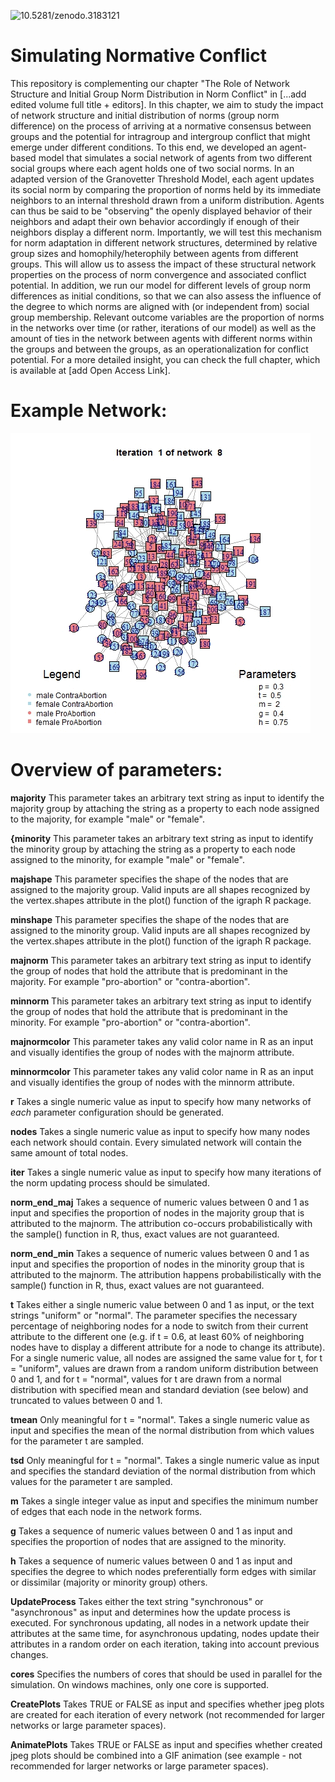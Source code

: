![10.5281/zenodo.3183121](https://zenodo.org/badge/DOI/10.5281/zenodo.3183121.svg)

# Simulating Normative Conflict

This repository is complementing our chapter "The Role of Network Structure and Initial Group Norm Distribution in Norm Conflict" in [...add edited volume full title + editors]. In this chapter, we aim to study the impact of network structure and initial distribution of norms (group norm difference) on the process of arriving at a normative consensus between groups and the potential for intragroup and intergroup conflict that might emerge under different conditions. To this end, we developed an agent-based model that simulates a social network of agents from two different social groups where each agent holds one of two social norms. In an adapted version of the Granovetter Threshold Model, each agent updates its social norm by comparing the proportion of norms held by its immediate neighbors to an internal threshold drawn from a uniform distribution. Agents can thus be said to be "observing" the openly displayed behavior of their neighbors and adapt their own behavior accordingly if enough of their neighbors display a different norm. Importantly, we will test this mechanism for norm adaptation in different network structures, determined by relative group sizes and homophily/heterophily between agents from different groups. This will allow us to assess the impact of these structural network properties on the process of norm convergence and associated conflict potential. In addition, we run our model for different levels of group norm differences as initial conditions, so that we can also assess the influence of the degree to which norms are aligned with (or independent from) social group membership. Relevant outcome variables are the proportion of norms in the networks over time (or rather, iterations of our model) as well as the amount of ties in the network between agents with different norms within the groups and between the groups, as an operationalization for conflict potential. For a more detailed insight, you can check the full chapter, which is available at [add Open Access Link].

# Example Network:

![](ExampleNetwork.gif)

# Overview of parameters:

**majority** This parameter takes an arbitrary text string as input to identify the majority group by attaching the string as a property to each node assigned to the majority, for example "male" or "female".

**{minority** This parameter takes an arbitrary text string as input to identify the minority group by attaching the string as a property to each node assigned to the minority, for example "male" or "female".

**majshape** This parameter specifies the shape of the nodes that are assigned to the majority group. Valid inputs are all shapes recognized by the vertex.shapes attribute in the plot() function of the igraph R package.

**minshape** This parameter specifies the shape of the nodes that are assigned to the minority group. Valid inputs are all shapes recognized by the vertex.shapes attribute in the plot() function of the igraph R package.

**majnorm** This parameter takes an arbitrary text string as input to identify the group of nodes that hold the attribute that is predominant in the majority. For example "pro-abortion" or "contra-abortion".

**minnorm** This parameter takes an arbitrary text string as input to identify the group of nodes that hold the attribute that is predominant in the minority. For example "pro-abortion" or "contra-abortion".

**majnormcolor** This parameter takes any valid color name in R as an input and visually identifies the group of nodes with the majnorm attribute.

**minnormcolor** This parameter takes any valid color name in R as an input and visually identifies the group of nodes with the minnorm attribute.

**r** Takes a single numeric value as input to specify how many networks of $each$ parameter configuration should be generated.

**nodes** Takes a single numeric value as input to specify how many nodes each network should contain. Every simulated network will contain the same amount of total nodes.

**iter** Takes a single numeric value as input to specify how many iterations of the norm updating process should be simulated.

**norm_end_maj** Takes a sequence of numeric values between 0 and 1 as input and specifies the proportion of nodes in the majority group that is attributed to the majnorm. The attribution co-occurs probabilistically with the sample() function in R, thus, exact values are not guaranteed.

**norm_end_min** Takes a sequence of numeric values between 0 and 1 as input and specifies the proportion of nodes in the minority group that is attributed to the majnorm. The attribution happens probabilistically with the sample() function in R, thus, exact values are not guaranteed.

**t** Takes either a single numeric value between 0 and 1 as input, or the text strings "uniform" or "normal". The parameter specifies the necessary percentage of neighboring nodes for a node to switch from their current attribute to the different one (e.g. if t = 0.6, at least 60\% of neighboring nodes have to display a different attribute for a node to change its attribute). For a single numeric value, all nodes are assigned the same value for t, for t = "uniform", values are drawn from a random uniform distribution between 0 and 1, and for t = "normal", values for t are drawn from a normal distribution with specified mean and standard deviation (see below) and truncated to values between 0 and 1.

**tmean** Only meaningful for t = "normal". Takes a single numeric value as input and specifies the mean of the normal distribution from which values for the parameter t are sampled.

**tsd** Only meaningful for t = "normal". Takes a single numeric value as input and specifies the standard deviation of the normal distribution from which values for the parameter t are sampled.

**m** Takes a single integer value as input and specifies the minimum number of edges that each node in the network forms.

**g** Takes a sequence of numeric values between 0 and 1  as input and specifies the proportion of nodes that are assigned to the minority.

**h** Takes a sequence of numeric values between 0 and 1 as input and specifies the degree to which nodes preferentially form edges with similar or dissimilar (majority or minority group) others.

**UpdateProcess** Takes either the text string "synchronous" or "asynchronous" as input and determines how the update process is executed. For synchronous updating, all nodes in a network update their attributes at the same time, for asynchronous updating, nodes update their attributes in a random order on each iteration, taking into account previous changes.

**cores** Specifies the numbers of cores that should be used in parallel for the simulation. On windows machines, only one core is supported.

**CreatePlots** Takes TRUE or FALSE as input and specifies whether jpeg plots are created for each iteration of every network (not recommended for larger networks or large parameter spaces).

**AnimatePlots** Takes TRUE or FALSE as input and specifies whether created jpeg plots should be combined into a GIF animation (see example - not recommended for larger networks or large parameter spaces).


